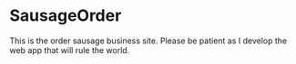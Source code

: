 # SausageOrder
This is the order sausage business site. Please be patient as I develop the web app that will rule the world.
